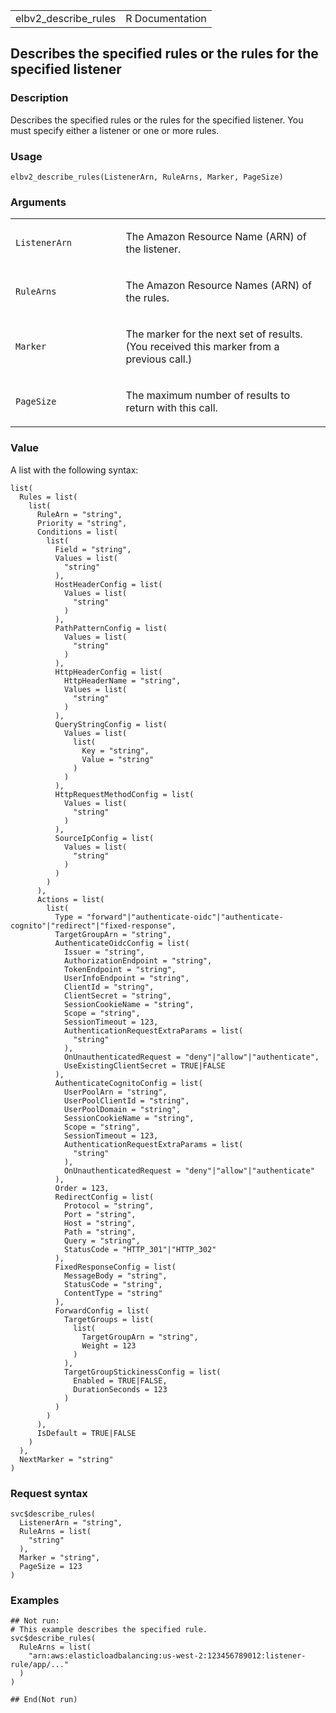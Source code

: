 <table style="width: 100%;">
<tbody>
<tr class="odd">
<td>elbv2_describe_rules</td>
<td style="text-align: right;">R Documentation</td>
</tr>
</tbody>
</table>

## Describes the specified rules or the rules for the specified listener

### Description

Describes the specified rules or the rules for the specified listener.
You must specify either a listener or one or more rules.

### Usage

    elbv2_describe_rules(ListenerArn, RuleArns, Marker, PageSize)

### Arguments

<table>
<colgroup>
<col style="width: 35%" />
<col style="width: 65%" />
</colgroup>
<tbody>
<tr class="odd">
<td><code
id="elbv2_describe_rules_:_ListenerArn">ListenerArn</code></td>
<td><p>The Amazon Resource Name (ARN) of the listener.</p></td>
</tr>
<tr class="even">
<td><code id="elbv2_describe_rules_:_RuleArns">RuleArns</code></td>
<td><p>The Amazon Resource Names (ARN) of the rules.</p></td>
</tr>
<tr class="odd">
<td><code id="elbv2_describe_rules_:_Marker">Marker</code></td>
<td><p>The marker for the next set of results. (You received this marker
from a previous call.)</p></td>
</tr>
<tr class="even">
<td><code id="elbv2_describe_rules_:_PageSize">PageSize</code></td>
<td><p>The maximum number of results to return with this call.</p></td>
</tr>
</tbody>
</table>

### Value

A list with the following syntax:

    list(
      Rules = list(
        list(
          RuleArn = "string",
          Priority = "string",
          Conditions = list(
            list(
              Field = "string",
              Values = list(
                "string"
              ),
              HostHeaderConfig = list(
                Values = list(
                  "string"
                )
              ),
              PathPatternConfig = list(
                Values = list(
                  "string"
                )
              ),
              HttpHeaderConfig = list(
                HttpHeaderName = "string",
                Values = list(
                  "string"
                )
              ),
              QueryStringConfig = list(
                Values = list(
                  list(
                    Key = "string",
                    Value = "string"
                  )
                )
              ),
              HttpRequestMethodConfig = list(
                Values = list(
                  "string"
                )
              ),
              SourceIpConfig = list(
                Values = list(
                  "string"
                )
              )
            )
          ),
          Actions = list(
            list(
              Type = "forward"|"authenticate-oidc"|"authenticate-cognito"|"redirect"|"fixed-response",
              TargetGroupArn = "string",
              AuthenticateOidcConfig = list(
                Issuer = "string",
                AuthorizationEndpoint = "string",
                TokenEndpoint = "string",
                UserInfoEndpoint = "string",
                ClientId = "string",
                ClientSecret = "string",
                SessionCookieName = "string",
                Scope = "string",
                SessionTimeout = 123,
                AuthenticationRequestExtraParams = list(
                  "string"
                ),
                OnUnauthenticatedRequest = "deny"|"allow"|"authenticate",
                UseExistingClientSecret = TRUE|FALSE
              ),
              AuthenticateCognitoConfig = list(
                UserPoolArn = "string",
                UserPoolClientId = "string",
                UserPoolDomain = "string",
                SessionCookieName = "string",
                Scope = "string",
                SessionTimeout = 123,
                AuthenticationRequestExtraParams = list(
                  "string"
                ),
                OnUnauthenticatedRequest = "deny"|"allow"|"authenticate"
              ),
              Order = 123,
              RedirectConfig = list(
                Protocol = "string",
                Port = "string",
                Host = "string",
                Path = "string",
                Query = "string",
                StatusCode = "HTTP_301"|"HTTP_302"
              ),
              FixedResponseConfig = list(
                MessageBody = "string",
                StatusCode = "string",
                ContentType = "string"
              ),
              ForwardConfig = list(
                TargetGroups = list(
                  list(
                    TargetGroupArn = "string",
                    Weight = 123
                  )
                ),
                TargetGroupStickinessConfig = list(
                  Enabled = TRUE|FALSE,
                  DurationSeconds = 123
                )
              )
            )
          ),
          IsDefault = TRUE|FALSE
        )
      ),
      NextMarker = "string"
    )

### Request syntax

    svc$describe_rules(
      ListenerArn = "string",
      RuleArns = list(
        "string"
      ),
      Marker = "string",
      PageSize = 123
    )

### Examples

    ## Not run: 
    # This example describes the specified rule.
    svc$describe_rules(
      RuleArns = list(
        "arn:aws:elasticloadbalancing:us-west-2:123456789012:listener-rule/app/..."
      )
    )

    ## End(Not run)
